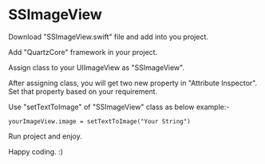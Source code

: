 # SSImageView
Download "SSImageView.swift" file and add into you project.

Add "QuartzCore" framework in your project.

Assign class to your UIImageView as "SSImageView".

After assigning class, you will get two new property in "Attribute Inspector". Set that property based on your requirement.

Use "setTextToImage" of "SSImageView" class as below example:-

    yourImageView.image = setTextToImage("Your String")


Run project and enjoy.

Happy coding. :)
